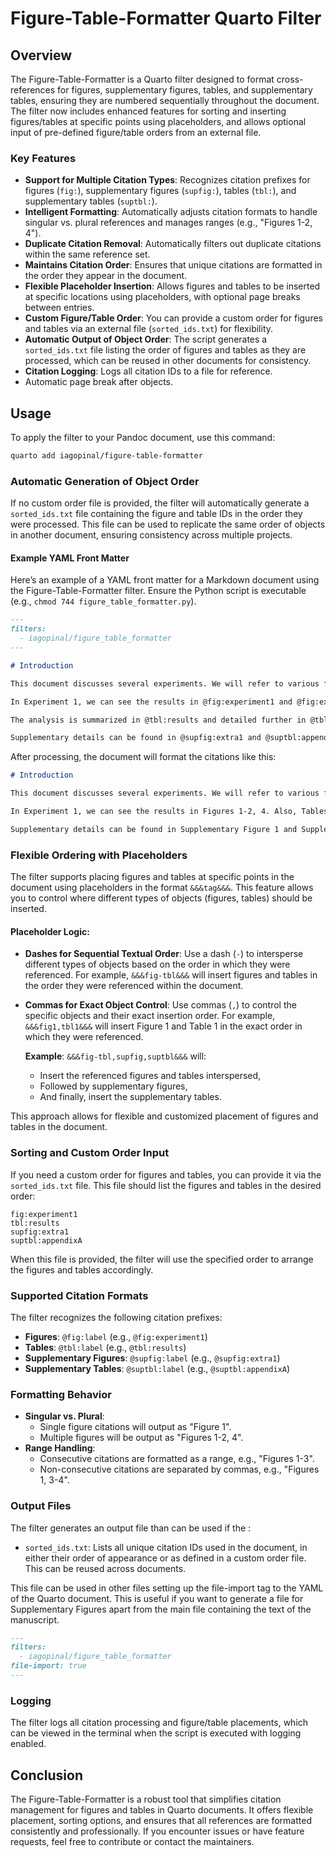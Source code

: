 # Figure-Table-Formatter Quarto Filter

## Overview

The Figure-Table-Formatter is a Quarto filter designed to format cross-references for figures, supplementary figures, tables, and supplementary tables, ensuring they are numbered sequentially throughout the document. The filter now includes enhanced features for sorting and inserting figures/tables at specific points using placeholders, and allows optional input of pre-defined figure/table orders from an external file.

### Key Features

- **Support for Multiple Citation Types**: Recognizes citation prefixes for figures (`fig:`), supplementary figures (`supfig:`), tables (`tbl:`), and supplementary tables (`suptbl:`).
- **Intelligent Formatting**: Automatically adjusts citation formats to handle singular vs. plural references and manages ranges (e.g., "Figures 1-2, 4").
- **Duplicate Citation Removal**: Automatically filters out duplicate citations within the same reference set.
- **Maintains Citation Order**: Ensures that unique citations are formatted in the order they appear in the document.
- **Flexible Placeholder Insertion**: Allows figures and tables to be inserted at specific locations using placeholders, with optional page breaks between entries.
- **Custom Figure/Table Order**: You can provide a custom order for figures and tables via an external file (`sorted_ids.txt`) for flexibility.
- **Automatic Output of Object Order**: The script generates a `sorted_ids.txt` file listing the order of figures and tables as they are processed, which can be reused in other documents for consistency.
- **Citation Logging**: Logs all citation IDs to a file for reference.
- Automatic page break after objects.

## Usage

To apply the filter to your Pandoc document, use this command:

```bash
quarto add iagopinal/figure-table-formatter
```

### Automatic Generation of Object Order

If no custom order file is provided, the filter will automatically generate a `sorted_ids.txt` file containing the figure and table IDs in the order they were processed. This file can be used to replicate the same order of objects in another document, ensuring consistency across multiple projects.

#### Example YAML Front Matter

Here’s an example of a YAML front matter for a Markdown document using the Figure-Table-Formatter filter. Ensure the Python script is executable (e.g., `chmod 744 figure_table_formatter.py`).

```markdown
---
filters:
  - iagopinal/figure_table_formatter
---

# Introduction

This document discusses several experiments. We will refer to various figures and tables.

In Experiment 1, we can see the results in @fig:experiment1 and @fig:experiment2. Also, @fig:experiment4 illustrates an important finding.

The analysis is summarized in @tbl:results and detailed further in @tbl:summary.

Supplementary details can be found in @supfig:extra1 and @suptbl:appendixA.
```

After processing, the document will format the citations like this:

```markdown
# Introduction

This document discusses several experiments. We will refer to various figures and tables.

In Experiment 1, we can see the results in Figures 1-2, 4. Also, Tables 1-2 provide important information.

Supplementary details can be found in Supplementary Figure 1 and Supplementary Table A.
```

### Flexible Ordering with Placeholders

The filter supports placing figures and tables at specific points in the document using placeholders in the format `&&&tag&&&`. This feature allows you to control where different types of objects (figures, tables) should be inserted.

#### Placeholder Logic:

- **Dashes for Sequential Textual Order**: Use a dash (`-`) to intersperse different types of objects based on the order in which they were referenced. For example, `&&&fig-tbl&&&` will insert figures and tables in the order they were referenced within the document.
- **Commas for Exact Object Control**: Use commas (`,`) to control the specific objects and their exact insertion order. For example, `&&&fig1,tbl1&&&` will insert Figure 1 and Table 1 in the exact order in which they were referenced.
  
  **Example**: `&&&fig-tbl,supfig,suptbl&&&` will:
  - Insert the referenced figures and tables interspersed, 
  - Followed by supplementary figures, 
  - And finally, insert the supplementary tables.

This approach allows for flexible and customized placement of figures and tables in the document.

### Sorting and Custom Order Input

If you need a custom order for figures and tables, you can provide it via the `sorted_ids.txt` file. This file should list the figures and tables in the desired order:

```
fig:experiment1
tbl:results
supfig:extra1
suptbl:appendixA
```

When this file is provided, the filter will use the specified order to arrange the figures and tables accordingly.

### Supported Citation Formats

The filter recognizes the following citation prefixes:

- **Figures**: `@fig:label` (e.g., `@fig:experiment1`)
- **Tables**: `@tbl:label` (e.g., `@tbl:results`)
- **Supplementary Figures**: `@supfig:label` (e.g., `@supfig:extra1`)
- **Supplementary Tables**: `@suptbl:label` (e.g., `@suptbl:appendixA`)

### Formatting Behavior

- **Singular vs. Plural**:
  - Single figure citations will output as "Figure 1".
  - Multiple figures will be output as "Figures 1-2, 4".
- **Range Handling**:
  - Consecutive citations are formatted as a range, e.g., "Figures 1-3".
  - Non-consecutive citations are separated by commas, e.g., "Figures 1, 3-4".

### Output Files

The filter generates an output file than can be used if the :
- `sorted_ids.txt`: Lists all unique citation IDs used in the document, in either their order of appearance or as defined in a custom order file. This can be reused across documents.

This file can be used in other files setting up the file-import tag to the YAML of the Quarto document. This is useful if you want to generate a file for Supplementary Figures apart from the main file containing the text of the manuscript.

```markdown
---
filters:
  - iagopinal/figure_table_formatter
file-import: true
---
```
### Logging

The filter logs all citation processing and figure/table placements, which can be viewed in the terminal when the script is executed with logging enabled.

## Conclusion

The Figure-Table-Formatter is a robust tool that simplifies citation management for figures and tables in Quarto documents. It offers flexible placement, sorting options, and ensures that all references are formatted consistently and professionally. If you encounter issues or have feature requests, feel free to contribute or contact the maintainers.
